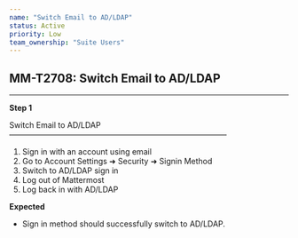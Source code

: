 ```yaml
---
name: "Switch Email to AD/LDAP"
status: Active
priority: Low
team_ownership: "Suite Users"
---
```


## MM-T2708: Switch Email to AD/LDAP

---

**Step 1**

Switch Email to AD/LDAP\
————————————————————————————

1. Sign in with an account using email
2. Go to Account Settings ➜ Security ➜ Signin Method
3. Switch to AD/LDAP sign in
4. Log out of Mattermost
5. Log back in with AD/LDAP

**Expected**

- Sign in method should successfully switch to AD/LDAP.
